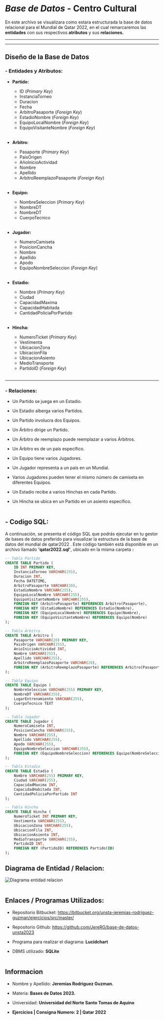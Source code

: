 # *Base de Datos* - Centro Cultural

En este archivo se visualizara como estara estructurada la base de datos relacional para el Mundial de Qatar 2022, en el cual remarcaremos las **entidades** con sus respectivos **atributos** y sus **relaciones.**

---
___

## Diseño de la Base de Datos
### - Entidades y Atributos:
- **Partido:**
    * ID (*Primary Key*)
    * InstanciaTorneo 
    * Duracion
    * Fecha
    * ArbitroPasaporte (*Foreign Key*)
    * EstadioNombre (*Foreign Key*)
    * EquipoLocalNombre (*Foreign Key*)
    * EquipoVisitanteNombre (*Foreign Key*)
<br></br>

- **Arbitro:**
    * Pasaporte (*Primary Key*)
    * PaisOrigen
    * AñoInicioActividad
    * Nombre
    * Apellido
    * ArbitroReemplazoPasaporte (*Foreign Key*)
<br></br>

- **Equipo:**
    * NombreSeleccion (*Primary Key*)
    * NombreDT
    * NombreDT
    * CuerpoTecnico
<br></br>

- **Jugador:**
    * NumeroCamiseta
    * PosicionCancha
    * Nombre 
    * Apellido 
    * Apodo
    * EquipoNombreSeleccion (*Foreign Key*)
<br></br>

- **Estadio:**
    * Nombre (*Primary Key*)
    * Ciudad
    * CapacidadMaxima
    * CapacidadHabitada
    * CantidadPoliciaPorPartido
<br></br>

- **Hincha:**
    * NumeroTicket (*Primary Key*)
    * Vestimenta
    * UbicacionZona
    * UbicacionFila
    * UbicacionAsiento
    * MedioTransporte
    * PartidoID (*Foreign Key*)
<br></br>

---
### - Relaciones:
* Un Partido se juega en un Estadio.

* Un Estadio alberga varios Partidos.

* Un Partido involucra dos Equipos.

* Un Árbitro dirige un Partido.

* Un Árbitro de reemplazo puede reemplazar a varios Árbitros.

* Un Árbitro es de un país específico.

* Un Equipo tiene varios Jugadores.

* Un Jugador representa a un país en un Mundial.

* Varios Jugadores pueden tener el mismo número de camiseta en diferentes Equipos.

* Un Estadio recibe a varios Hinchas en cada Partido.

* Un Hincha se ubica en un Partido en un asiento específico.
<br></br>

## -  Codigo SQL:

A continuación, se presenta el código SQL que podrás ejecutar en tu gestor de bases de datos preferido para visualizar la estructura de la base de datos del mundial de qatar2022 . Este código también está disponible en un archivo llamado **'qatar2022.sql'**, ubicado en la misma carpeta **:**

```sql
-- Tabla Partido
CREATE TABLE Partido (
    ID INT PRIMARY KEY,
    InstanciaTorneo VARCHAR(255),
    Duracion INT,
    Fecha DATETIME,
    ArbitroPasaporte VARCHAR(20),
    EstadioNombre VARCHAR(255),
    EquipoLocalNombre VARCHAR(255),
    EquipoVisitanteNombre VARCHAR(255),
    FOREIGN KEY (ArbitroPasaporte) REFERENCES Arbitro(Pasaporte),
    FOREIGN KEY (EstadioNombre) REFERENCES Estadio(Nombre),
    FOREIGN KEY (EquipoLocalNombre) REFERENCES Equipo(Nombre),
    FOREIGN KEY (EquipoVisitanteNombre) REFERENCES Equipo(Nombre)
);

-- Tabla Árbitro
CREATE TABLE Arbitro (
    Pasaporte VARCHAR(20) PRIMARY KEY,
    PaisOrigen VARCHAR(255),
    AnioInicioActividad INT,
    Nombre VARCHAR(255),
    Apellido VARCHAR(255),
    ArbitroReemplazoPasaporte VARCHAR(20),
    FOREIGN KEY (ArbitroReemplazoPasaporte) REFERENCES Arbitro(Pasaporte)
);

-- Tabla Equipo
CREATE TABLE Equipo (
    NombreSeleccion VARCHAR(255) PRIMARY KEY,
    NombreDT VARCHAR(255),
    LugarEntrenamiento VARCHAR(255),
    CuerpoTecnico TEXT
);

-- Tabla Jugador
CREATE TABLE Jugador (
    NumeroCamiseta INT,
    PosicionCancha VARCHAR(255),
    Nombre VARCHAR(255),
    Apellido VARCHAR(255),
    Apodo VARCHAR(255),
    EquipoNombreSeleccion VARCHAR(255),
    FOREIGN KEY (EquipoNombreSeleccion) REFERENCES Equipo(NombreSeleccion)
);

-- Tabla Estadio
CREATE TABLE Estadio (
    Nombre VARCHAR(255) PRIMARY KEY,
    Ciudad VARCHAR(255),
    CapacidadMaxima INT,
    CapacidadHabitada INT,
    CantidadPoliciaPorPartido INT
);

-- Tabla Hincha
CREATE TABLE Hincha (
    NumeroTicket INT PRIMARY KEY,
    Vestimenta VARCHAR(255),
    UbicacionZona VARCHAR(255),
    UbicacionFila INT,
    UbicacionAsiento INT,
    MedioTransporte VARCHAR(255),
    PartidoID INT,
    FOREIGN KEY (PartidoID) REFERENCES Partido(ID)
);
```
## Diagrama de Entidad / Relacion:

![Diagrama entidad relacion](DB-Qatar2022.png)
<br></br>

## Enlaces / Programas Utilizados:

* Repositorio Bitbucket: https://bitbucket.org/unsta-jeremias-rodriguez-guzman/ejercicios/src/master/

* Repositorio Github: https://github.com/JereRG/base-de-datos-unsta2023

* Programa para realizar el diagrama: **Lucidchart**

* DBMS utilizado: **SQLite**
<br></br>

## Informacion
* Nombre y Apellido: **Jeremias Rodriguez Guzman.**

* Materia: **Bases de Datos 2023.**

* Universidad: **Universidad del Norte Santo Tomas de Aquino**

*  **Ejercicios | Consigna Numero: 2 | Qatar 2022**







